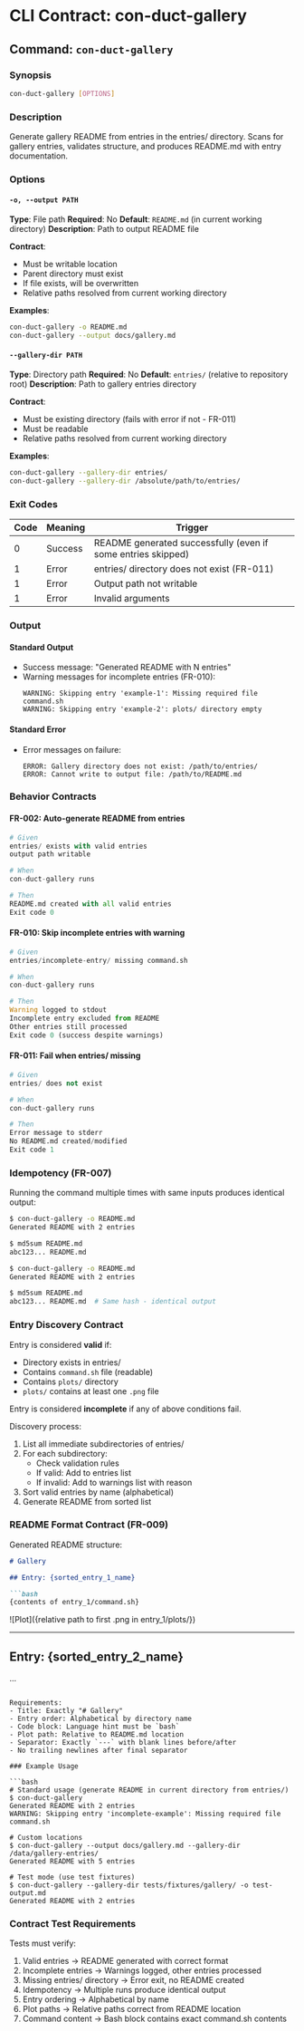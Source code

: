# CLI Contract: con-duct-gallery

## Command: `con-duct-gallery`

### Synopsis
```bash
con-duct-gallery [OPTIONS]
```

### Description
Generate gallery README from entries in the entries/ directory. Scans for gallery entries, validates structure, and produces README.md with entry documentation.

### Options

#### `-o, --output PATH`
**Type**: File path
**Required**: No
**Default**: `README.md` (in current working directory)
**Description**: Path to output README file

**Contract**:
- Must be writable location
- Parent directory must exist
- If file exists, will be overwritten
- Relative paths resolved from current working directory

**Examples**:
```bash
con-duct-gallery -o README.md
con-duct-gallery --output docs/gallery.md
```

#### `--gallery-dir PATH`
**Type**: Directory path
**Required**: No
**Default**: `entries/` (relative to repository root)
**Description**: Path to gallery entries directory

**Contract**:
- Must be existing directory (fails with error if not - FR-011)
- Must be readable
- Relative paths resolved from current working directory

**Examples**:
```bash
con-duct-gallery --gallery-dir entries/
con-duct-gallery --gallery-dir /absolute/path/to/entries/
```

### Exit Codes

| Code | Meaning | Trigger |
|------|---------|---------|
| 0 | Success | README generated successfully (even if some entries skipped) |
| 1 | Error | entries/ directory does not exist (FR-011) |
| 1 | Error | Output path not writable |
| 1 | Error | Invalid arguments |

### Output

#### Standard Output
- Success message: "Generated README with N entries"
- Warning messages for incomplete entries (FR-010):
  ```
  WARNING: Skipping entry 'example-1': Missing required file command.sh
  WARNING: Skipping entry 'example-2': plots/ directory empty
  ```

#### Standard Error
- Error messages on failure:
  ```
  ERROR: Gallery directory does not exist: /path/to/entries/
  ERROR: Cannot write to output file: /path/to/README.md
  ```

### Behavior Contracts

#### FR-002: Auto-generate README from entries
```python
# Given
entries/ exists with valid entries
output path writable

# When
con-duct-gallery runs

# Then
README.md created with all valid entries
Exit code 0
```

#### FR-010: Skip incomplete entries with warning
```python
# Given
entries/incomplete-entry/ missing command.sh

# When
con-duct-gallery runs

# Then
Warning logged to stdout
Incomplete entry excluded from README
Other entries still processed
Exit code 0 (success despite warnings)
```

#### FR-011: Fail when entries/ missing
```python
# Given
entries/ does not exist

# When
con-duct-gallery runs

# Then
Error message to stderr
No README.md created/modified
Exit code 1
```

### Idempotency (FR-007)

Running the command multiple times with same inputs produces identical output:
```bash
$ con-duct-gallery -o README.md
Generated README with 2 entries

$ md5sum README.md
abc123... README.md

$ con-duct-gallery -o README.md
Generated README with 2 entries

$ md5sum README.md
abc123... README.md  # Same hash - identical output
```

### Entry Discovery Contract

Entry is considered **valid** if:
- Directory exists in entries/
- Contains `command.sh` file (readable)
- Contains `plots/` directory
- `plots/` contains at least one `.png` file

Entry is considered **incomplete** if any of above conditions fail.

Discovery process:
1. List all immediate subdirectories of entries/
2. For each subdirectory:
   - Check validation rules
   - If valid: Add to entries list
   - If invalid: Add to warnings list with reason
3. Sort valid entries by name (alphabetical)
4. Generate README from sorted list

### README Format Contract (FR-009)

Generated README structure:
```markdown
# Gallery

## Entry: {sorted_entry_1_name}

```bash
{contents of entry_1/command.sh}
```

![Plot]({relative path to first .png in entry_1/plots/})

---

## Entry: {sorted_entry_2_name}

...
```

Requirements:
- Title: Exactly "# Gallery"
- Entry order: Alphabetical by directory name
- Code block: Language hint must be `bash`
- Plot path: Relative to README.md location
- Separator: Exactly `---` with blank lines before/after
- No trailing newlines after final separator

### Example Usage

```bash
# Standard usage (generate README in current directory from entries/)
$ con-duct-gallery
Generated README with 2 entries
WARNING: Skipping entry 'incomplete-example': Missing required file command.sh

# Custom locations
$ con-duct-gallery --output docs/gallery.md --gallery-dir /data/gallery-entries/
Generated README with 5 entries

# Test mode (use test fixtures)
$ con-duct-gallery --gallery-dir tests/fixtures/gallery/ -o test-output.md
Generated README with 2 entries
```

### Contract Test Requirements

Tests must verify:
1. Valid entries → README generated with correct format
2. Incomplete entries → Warnings logged, other entries processed
3. Missing entries/ directory → Error exit, no README created
4. Idempotency → Multiple runs produce identical output
5. Entry ordering → Alphabetical by name
6. Plot paths → Relative paths correct from README location
7. Command content → Bash block contains exact command.sh contents
